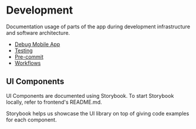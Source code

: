 # Development

Documentation usage of parts of the app during development infrastructure and software architecture.

- [Debug Mobile App](debug-mobile-app.md)
- [Testing](testing/README.md)
- [Pre-commit](pre-commit.md)
- [Workflows](workflows.md)

## UI Components

UI Components are documented using Storybook. To start Storybook locally, refer to frontend's README.md.

Storybook helps us showcase the UI library on top of giving code examples for each component.
